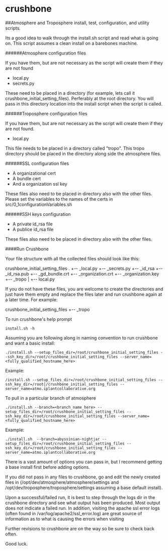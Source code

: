 crushbone
=========

##Atmosphere and Troposphere install, test, configuration, and  utility scripts.

Its a good idea to walk through the install.sh script and read what is going on. This script assumes a clean install on a barebones machine.

######Atmosphere configuration files

If you have them, but are not necessary as the script will create them if they are not found

* local.py
* secrets.py

These need to be placed in a directory (for example, lets call it crushbone_initial_setting_files). Perferably at the root directory. You will pass in this directory location into the install script when the script is called.

######Troposphere configuration files

If you have them, but are not necessary as the script will create them if they are not found.

* local.py

This file needs to be placed in a directory called "tropo". This tropo directory should be placed in the directory along side the atmosphere files.

######SSL configuration files

* A organizational cert
* A bundle cert
* And a organization ssl key

These files also need to be placed in directory also with the other files. Please set the variables to the names of the certs in src/0_1configurationVariables.sh

######SSH keys configuration

* A private id_rsa file
* A publice id_rsa file


These files also need to be placed in directory also with the other files. 

####Run Crushbone

Your file structure with all the collected files should look like this:

crushbone_initial_setting_files
.
+-- _local.py
+-- _secrets.py
+-- _id_rsa
+-- _id_rsa.pub
+-- _gd_bundle.crt
+-- _organization.crt
+-- _organization.key
+-- _tropo
|   +-- local.py 

If you do not have these files, you are welcome to create the directories and just have them empty and replace the files later and run crushbone again at a later time. For example:

crushbone_initial_setting_files
+-- _tropo

To run crushbone's help prompt
```
install.sh -h
```

Assuming you are following along in naming convention to run crushbone and want a basic install:
```
./install.sh --setup_files_dir=/root/crushbone_initial_setting_files --ssh_key_dir=/root/crushbone_initial_setting_files --server_name=<fully_qualified_hostname_here>
```

Example:
```
/install.sh --setup_files_dir=/root/crushbone_initial_setting_files --ssh_key_dir=/root│/crushbone_initial_setting_files --server_name=atmo.iplantcollaborative.org
```

To pull in a particular branch of atmosphere
```
./install.sh --branch=<branch_name_here> --setup_files_dir=/root/crushbone_initial_setting_files --ssh_key_dir=/root/crushbone_initial_setting_files --server_name=<fully_qualified_hostname_here>
```

Example:

```
./install.sh  --branch=abyssinian-nightjar --setup_files_dir=/root/crushbone_initial_setting_files --ssh_key_dir=/root/crushbone_initial_setting_files --server_name=atmo.iplantcollaborative.org
```


There is a vast amount of options you can pass in, but I recommend getting a base install first before adding options.

If you did not pass in any files to crushbone, go and edit the newly created files in (/opt/dev/atmosphere/atmosphere/settings and /opt/dev/troposphere/troposphere/settings assuming a base default install).


Upon a successful/failed run, it is best to step through the logs dir in the crushbone directory and see what output has been produced. Most output does not indicate a failed run. In addition, visiting the apache ssl error logs (often found in /var/log/apache2/ssl_error.log) are great source of information as to what is causing the errors when visiting 

Further revisions to crushbone are on the way so be sure to check back often.

Good luck. 
